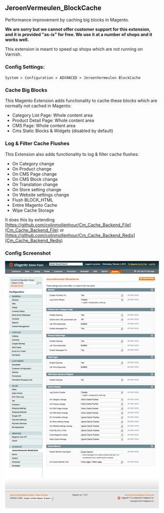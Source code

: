 ## JeroenVermeulen_BlockCache
Performance improvement by caching big blocks in Magento.

**We are sorry but we cannot offer customer support for this extension, and it is provided "as-is" for free. We use it at a number of shops and it works well.**

This extension is meant to speed up shops which are not running on Varnish.

### Config Settings:

`System > Configuration > ADVANCED > JeroenVermeulen BlockCache`

### Cache Big Blocks
This Magento Extension adds functionality to cache these blocks which are normally not cached in Magento:

* Category List Page: Whole content area
* Product Detail Page: Whole content area
* CMS Page: Whole content area
* Cms Static Blocks & Widgets (disabled by default)

### Log & Filter Cache Flushes
This Extension also adds functionality to log & filter cache flushes:

* On Category change
* On Product change
* On CMS Page change
* On CMS Block change
* On Translation change
* On Store setting change
* On Website settings change
* Flush BLOCK_HTML
* Entire Magento Cache
* Wipe Cache Storage

It does this by extending [https://github.com/colinmollenhour/Cm_Cache_Backend_File](Cm_Cache_Backend_File) or [https://github.com/colinmollenhour/Cm_Cache_Backend_Redis](Cm_Cache_Backend_Redis)

### Config Screenshot
![Config Screenshot](docs/config.png)
